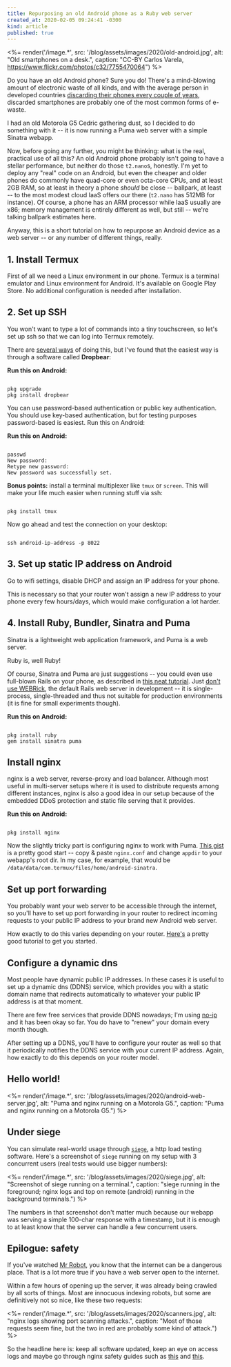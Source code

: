 ```yaml
---
title: Repurposing an old Android phone as a Ruby web server
created_at: 2020-02-05 09:24:41 -0300
kind: article
published: true
---
```


<%= render('/image.*', src: '/blog/assets/images/2020/old-android.jpg', alt: "Old smartphones on a desk.", caption: "CC-BY Carlos Varela, https://www.flickr.com/photos/c32/7755470064") %>

Do you have an old Android phone? Sure you do! There's a mind-blowing amount of electronic waste of all kinds, and with the average person in developed countries [discarding their phones every couple of years](https://www.cnbc.com/2019/05/17/smartphone-users-are-waiting-longer-before-upgrading-heres-why.html), discarded smartphones are probably one of the most common forms of e-waste.

I had an old Motorola G5 Cedric gathering dust, so I decided to do something with it -- it is now running a Puma web server with a simple Sinatra webapp.

Now, before going any further, you might be thinking: what is the real, practical use of all this? An old Android phone probably isn't going to have a stellar performance, but neither do those `t2.nano`s, honestly. I'm yet to deploy any "real" code on an Android, but even the cheaper and older phones do commonly have quad-core or even octa-core CPUs, and at least 2GB RAM, so at least in theory a phone _should_ be close -- ballpark, at least -- to the most modest cloud IaaS offers our there (`t2.nano` has 512MB for instance). Of course, a phone has an ARM processor while IaaS usually are x86; memory management is entirely different as well, but still -- we're talking ballpark estimates here.

Anyway, this is a short tutorial on how to repurpose an Android device as a web server -- or any number of different things, really.

<!-- more -->

## 1. Install Termux

First of all we need a Linux environment in our phone. Termux is a terminal emulator and Linux environment for Android. It's available on Google Play Store. No additional configuration is needed after installation.

## 2. Set up SSH

You won't want to type a lot of commands into a tiny touchscreen, so let's set up ssh so that we can log into Termux remotely.

There are [several ways](https://wiki.termux.com/wiki/Remote_Access) of doing this, but I've found that the easiest way is through a software called **Dropbear**:

**Run this on Android:**
<div class="highlight"><pre><code class="language-bash">
pkg upgrade
pkg install dropbear
</code></pre></div>

You can use password-based authentication or public key authentication. You should use key-based authentication, but for testing purposes password-based is easiest. Run this on Android:

**Run this on Android:**
<div class="highlight"><pre><code class="language-bash">
passwd
New password:
Retype new password:
New password was successfully set.
</code></pre></div>

**Bonus points:** install a terminal multiplexer like `tmux` or `screen`. This will make your life much easier when running stuff via ssh:

<div class="highlight"><pre><code class="language-bash">
pkg install tmux
</code></pre></div>

Now go ahead and test the connection on your desktop:

<div class="highlight"><pre><code class="language-bash">
ssh android-ip-address -p 8022
</code></pre></div>

## 3. Set up static IP address on Android

Go to wifi settings, disable DHCP and assign an IP address for your phone.

This is necessary so that your router won't assign a new IP address to your phone every few hours/days, which would make configuration a lot harder.

## 4. Install Ruby, Bundler, Sinatra and Puma

Sinatra is a lightweight web application framework, and Puma is a web server.

Ruby is, well Ruby!

Of course, Sinatra and Puma are just suggestions -- you could even use full-blown Rails on your phone, as described in [this neat tutorial](https://mbobin.me/ruby/2017/02/25/ruby-on-rails-on-android.html). Just [don't use WEBRick](https://devcenter.heroku.com/articles/ruby-default-web-server#why-not-webrick), the default Rails web server in development -- it is single-process, single-threaded and thus not suitable for production environments (it is fine for small experiments though).

**Run this on Android:**
<div class="highlight"><pre><code class="language-bash">
pkg install ruby
gem install sinatra puma
</code></pre></div>

## Install nginx

nginx is a web server, reverse-proxy and load balancer. Although most useful in multi-server setups where it is used to distribute requests among different instances, nginx is also a good idea in our setup because of the embedded DDoS protection and static file serving that it provides.

**Run this on Android:**
<div class="highlight"><pre><code class="language-bash">
pkg install nginx
</code></pre></div>

Now the slightly tricky part is configuring nginx to work with Puma. [This gist](https://gist.github.com/ctalkington/4448153) is a pretty good start -- copy & paste `nginx.conf` and change `appdir` to your webapp's root dir. In my case, for example, that would be `/data/data/com.termux/files/home/android-sinatra`.

## Set up port forwarding

You probably want your web server to be accessible through the internet, so you'll have to set up port forwarding in your router to redirect incoming requests to your public IP address to your brand new Android web server.

How exactly to do this varies depending on your router. [Here's](https://www.noip.com/support/knowledgebase/general-port-forwarding-guide/) a pretty good tutorial to get you started.

## Configure a dynamic dns

Most people have dynamic public IP addresses. In these cases it is useful to set up a dynamic dns (DDNS) service, which provides you with a static domain name that redirects automatically to whatever your public IP address is at that moment.

There are few free services that provide DDNS nowadays; I'm using [no-ip](https://www.noip.com/) and it has been okay so far. You do have to "renew" your domain every month though.

After setting up a DDNS, you'll have to configure your router as well so that it periodically notifies the DDNS service with your current IP address. Again, how exactly to do this depends on your router model.

## Hello world!

<%= render('/image.*', src: '/blog/assets/images/2020/android-web-server.jpg', alt: "Puma and nginx running on a Motorola G5.", caption: "Puma and nginx running on a Motorola G5.") %>

## Under siege

You can simulate real-world usage through [`siege`](https://www.joedog.org/siege-home/), a http load testing software. Here's a screenshot of `siege` running on my setup with 3 concurrent users (real tests would use bigger numbers):

<%= render('/image.*', src: '/blog/assets/images/2020/siege.jpg', alt: "Screenshot of siege running on a terminal.", caption: "siege running in the foreground; nginx logs and top on remote (android) running in the background terminals.") %>

The numbers in that screenshot don't matter much because our webapp was serving a simple 100-char response with a timestamp, but it is enough to at least know that the server can handle a few concurrent users.

## Epilogue: safety

If you've watched [Mr Robot](https://en.wikipedia.org/wiki/Mr._Robot), you know that the internet can be a dangerous place. That is a lot more true if you have a web server open to the internet.

Within a few hours of opening up the server, it was already being crawled by all sorts of things. Most are innocuous indexing robots, but some are definitively not so nice, like these two requests:

<%= render('/image.*', src: '/blog/assets/images/2020/scanners.jpg', alt: "nginx logs showing port scanning attacks.", caption: "Most of those requests seem fine, but the two in red are probably some kind of attack.") %>

So the headline here is: keep all software updated, keep an eye on access logs and maybe go through nginx safety guides such as [this](https://www.cyberciti.biz/tips/linux-unix-bsd-nginx-webserver-security.html) and [this](https://geekflare.com/nginx-webserver-security-hardening-guide/).
